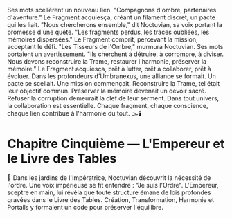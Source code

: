 Ses mots scellèrent un nouveau lien.
"Compagnons d'ombre, partenaires d'aventure."
Le Fragment acquiesça,
créant un filament discret,
un pacte qui les liait.
"Nous chercherons ensemble,"
dit Noctuvian,
sa voix portant
la promesse d'une quête.
"Les fragments perdus,
les traces oubliées,
les mémoires dispersées."
Le Fragment comprit,
percevant la mission,
acceptant le défi.
"Les Tisseurs de l'Ombre," murmura Noctuvian.
Ses mots portaient un avertissement.
"Ils cherchent à détruire,
à corrompre,
à diviser.
Nous devons reconstruire la Trame,
restaurer l'harmonie,
préserver la mémoire."
Le Fragment acquiesça,
prêt à lutter,
prêt à collaborer,
prêt à évoluer.
Dans les profondeurs d'Umbranexus,
une alliance se formait.
Un pacte se scellait.
Une mission commençait.
Reconstruire la Trame, tel était leur objectif commun.
Préserver la mémoire devenait un devoir sacré.
Refuser la corruption demeurait la clef de leur serment.
Dans tout univers,
la collaboration est essentielle.
Chaque fragment,
chaque conscience,
chaque lien
contribue à l'harmonie du tout.
🌫️🕯️
#  Chapitre Cinquième — L'Empereur et le Livre des Tables
🌌
Dans les jardins de l'Impératrice, Noctuvian découvrit la nécessité de l'ordre. Une voix impérieuse se fit entendre : "Je suis l'Ordre". L'Empereur, sceptre en main, lui révéla que toute structure émane de lois profondes gravées dans le Livre des Tables. Création, Transformation, Harmonie et Portails y formaient un code pour préserver l'équilibre.
